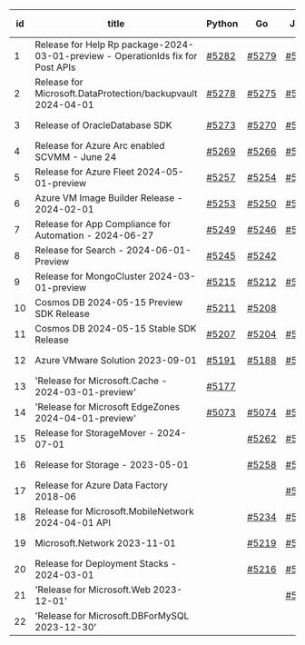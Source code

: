 | id | title | Python | Go | Java | Js | created date | target date | status |
| ------ | ------ | ------ | ------ | ------ | ------ | ------ | ------ | :-----: |
| 1 | Release for Help Rp package-2024-03-01-preview - OperationIds fix for Post APIs  | [#5282](https://github.com/Azure/sdk-release-request/issues/5282)  | [#5279](https://github.com/Azure/sdk-release-request/issues/5279)  | [#5280](https://github.com/Azure/sdk-release-request/issues/5280)  | [#5281](https://github.com/Azure/sdk-release-request/issues/5281)  | 06-18 | 06-28 |  |
| 2 | Release for Microsoft.DataProtection/backupvault 2024-04-01  | [#5278](https://github.com/Azure/sdk-release-request/issues/5278)  | [#5275](https://github.com/Azure/sdk-release-request/issues/5275)  | [#5276](https://github.com/Azure/sdk-release-request/issues/5276)  | [#5277](https://github.com/Azure/sdk-release-request/issues/5277)  | 06-14 | 07-26 |  |
| 3 | Release of OracleDatabase SDK  | [#5273](https://github.com/Azure/sdk-release-request/issues/5273)  | [#5270](https://github.com/Azure/sdk-release-request/issues/5270)  | [#5271](https://github.com/Azure/sdk-release-request/issues/5271)  | [#5272](https://github.com/Azure/sdk-release-request/issues/5272)  | 06-11 | 06-28 |  |
| 4 | Release for Azure Arc enabled SCVMM - June 24  | [#5269](https://github.com/Azure/sdk-release-request/issues/5269)  | [#5266](https://github.com/Azure/sdk-release-request/issues/5266)  | [#5267](https://github.com/Azure/sdk-release-request/issues/5267)  | [#5268](https://github.com/Azure/sdk-release-request/issues/5268)  | 06-11 | 06-24 |  |
| 5 | Release for Azure Fleet 2024-05-01-preview  | [#5257](https://github.com/Azure/sdk-release-request/issues/5257)  | [#5254](https://github.com/Azure/sdk-release-request/issues/5254)  | [#5255](https://github.com/Azure/sdk-release-request/issues/5255)  | [#5256](https://github.com/Azure/sdk-release-request/issues/5256)  | 06-05 | 06-21 | Hold on by JS/Python/ |
| 6 | Azure VM Image Builder Release - 2024-02-01  | [#5253](https://github.com/Azure/sdk-release-request/issues/5253)  | [#5250](https://github.com/Azure/sdk-release-request/issues/5250)  | [#5251](https://github.com/Azure/sdk-release-request/issues/5251)  | [#5252](https://github.com/Azure/sdk-release-request/issues/5252)  | 06-05 | 06-21 |  |
| 7 | Release for App Compliance for Automation - 2024-06-27  | [#5249](https://github.com/Azure/sdk-release-request/issues/5249)  | [#5246](https://github.com/Azure/sdk-release-request/issues/5246)  | [#5247](https://github.com/Azure/sdk-release-request/issues/5247)  | [#5248](https://github.com/Azure/sdk-release-request/issues/5248)  | 06-05 | 06-27 | Hold on by JS/Java/Go/Python/ |
| 8 | Release for Search - 2024-06-01-Preview  | [#5245](https://github.com/Azure/sdk-release-request/issues/5245)  | [#5242](https://github.com/Azure/sdk-release-request/issues/5242)  |  | [#5244](https://github.com/Azure/sdk-release-request/issues/5244)  | 06-04 | 06-21 | Hold on by JS/Python/ |
| 9 | Release for MongoCluster 2024-03-01-preview  | [#5215](https://github.com/Azure/sdk-release-request/issues/5215)  | [#5212](https://github.com/Azure/sdk-release-request/issues/5212)  | [#5213](https://github.com/Azure/sdk-release-request/issues/5213)  | [#5214](https://github.com/Azure/sdk-release-request/issues/5214)  | 05-21 | 06-21 | Hold on by Python/ |
| 10 | Cosmos DB 2024-05-15 Preview SDK Release  | [#5211](https://github.com/Azure/sdk-release-request/issues/5211)  | [#5208](https://github.com/Azure/sdk-release-request/issues/5208)  |  | [#5210](https://github.com/Azure/sdk-release-request/issues/5210)  | 05-15 | 06-21 |  |
| 11 | Cosmos DB 2024-05-15 Stable SDK Release  | [#5207](https://github.com/Azure/sdk-release-request/issues/5207)  | [#5204](https://github.com/Azure/sdk-release-request/issues/5204)  | [#5205](https://github.com/Azure/sdk-release-request/issues/5205)  | [#5206](https://github.com/Azure/sdk-release-request/issues/5206)  | 05-15 | 06-21 | Hold on by JS/ |
| 12 | Azure VMware Solution 2023-09-01  | [#5191](https://github.com/Azure/sdk-release-request/issues/5191)  | [#5188](https://github.com/Azure/sdk-release-request/issues/5188)  | [#5189](https://github.com/Azure/sdk-release-request/issues/5189)  | [#5190](https://github.com/Azure/sdk-release-request/issues/5190)  | 05-08 | 06-21 | Hold on by Java/ |
| 13 | 'Release for Microsoft.Cache - 2024-03-01-preview'  | [#5177](https://github.com/Azure/sdk-release-request/issues/5177)  |  |  | [#5176](https://github.com/Azure/sdk-release-request/issues/5176)  | 04-30 | 05-24 | Hold on by JS/Python/ |
| 14 | 'Release for Microsoft EdgeZones 2024-04-01-preview'  | [#5073](https://github.com/Azure/sdk-release-request/issues/5073)  | [#5074](https://github.com/Azure/sdk-release-request/issues/5074)  | [#5071](https://github.com/Azure/sdk-release-request/issues/5071)  | [#5072](https://github.com/Azure/sdk-release-request/issues/5072)  | 03-22 | 06-26 | Hold on by JS/Java/Go/Python/ |
| 15 | Release for StorageMover - 2024-07-01  |  | [#5262](https://github.com/Azure/sdk-release-request/issues/5262)  | [#5263](https://github.com/Azure/sdk-release-request/issues/5263)  | [#5264](https://github.com/Azure/sdk-release-request/issues/5264)  | 06-11 | 06-21 |  |
| 16 | Release for Storage - 2023-05-01  |  | [#5258](https://github.com/Azure/sdk-release-request/issues/5258)  | [#5259](https://github.com/Azure/sdk-release-request/issues/5259)  | [#5260](https://github.com/Azure/sdk-release-request/issues/5260)  | 06-06 | 06-21 |  |
| 17 | Release for Azure Data Factory 2018-06  |  |  | [#5239](https://github.com/Azure/sdk-release-request/issues/5239)  |  | 06-04 | 06-07 |  |
| 18 | Release for Microsoft.MobileNetwork 2024-04-01 API  |  | [#5234](https://github.com/Azure/sdk-release-request/issues/5234)  | [#5235](https://github.com/Azure/sdk-release-request/issues/5235)  | [#5236](https://github.com/Azure/sdk-release-request/issues/5236)  | 06-04 | 06-21 |  |
| 19 | Microsoft.Network 2023-11-01  |  | [#5219](https://github.com/Azure/sdk-release-request/issues/5219)  | [#5220](https://github.com/Azure/sdk-release-request/issues/5220)  | [#5221](https://github.com/Azure/sdk-release-request/issues/5221)  | 05-22 | 06-21 |  |
| 20 | Release for Deployment Stacks - 2024-03-01  |  | [#5216](https://github.com/Azure/sdk-release-request/issues/5216)  | [#5217](https://github.com/Azure/sdk-release-request/issues/5217)  | [#5218](https://github.com/Azure/sdk-release-request/issues/5218)  | 05-21 | 06-21 |  |
| 21 | 'Release for Microsoft.Web 2023-12-01'  |  |  | [#5178](https://github.com/Azure/sdk-release-request/issues/5178)  |  | 05-02 | fail to get. |  |
| 22 | 'Release for Microsoft.DBForMySQL 2023-12-30'  |  |  |  | [#5151](https://github.com/Azure/sdk-release-request/issues/5151)  | 04-24 | 05-24 |  |
